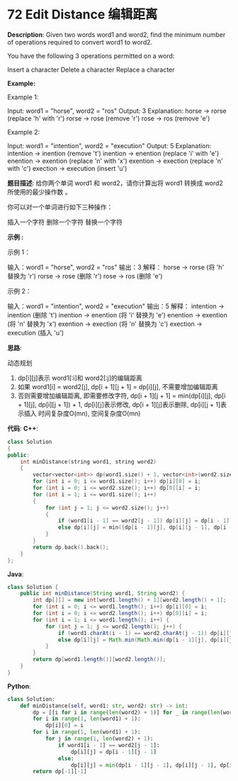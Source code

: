 # 72 Edit Distance 编辑距离

__Description__:
Given two words word1 and word2, find the minimum number of operations required to convert word1 to word2.

You have the following 3 operations permitted on a word:

Insert a character
Delete a character
Replace a character

__Example:__

Example 1:

Input: word1 = "horse", word2 = "ros"
Output: 3
Explanation:
horse -> rorse (replace 'h' with 'r')
rorse -> rose (remove 'r')
rose -> ros (remove 'e')

Example 2:

Input: word1 = "intention", word2 = "execution"
Output: 5
Explanation:
intention -> inention (remove 't')
inention -> enention (replace 'i' with 'e')
enention -> exention (replace 'n' with 'x')
exention -> exection (replace 'n' with 'c')
exection -> execution (insert 'u')

__题目描述__:
给你两个单词 word1 和 word2，请你计算出将 word1 转换成 word2 所使用的最少操作数 。

你可以对一个单词进行如下三种操作：

插入一个字符
删除一个字符
替换一个字符

__示例 :__

示例 1：

输入：word1 = "horse", word2 = "ros"
输出：3
解释：
horse -> rorse (将 'h' 替换为 'r')
rorse -> rose (删除 'r')
rose -> ros (删除 'e')

示例 2：

输入：word1 = "intention", word2 = "execution"
输出：5
解释：
intention -> inention (删除 't')
inention -> enention (将 'i' 替换为 'e')
enention -> exention (将 'n' 替换为 'x')
exention -> exection (将 'n' 替换为 'c')
exection -> execution (插入 'u')

__思路__:

动态规划

1. dp[i][j]表示 word1[:i]和 word2[:j]的编辑距离
2. 如果 word1[i] = word2[j], dp[i + 1][j + 1] = dp[i][j], 不需要增加编辑距离
3. 否则需要增加编辑距离, 即需要修改字符, dp[i + 1][j + 1] = min(dp[i][j], dp[i + 1][j], dp[i][j + 1]) + 1, dp[i][j]表示修改, dp[i + 1][j]表示删除, dp[i][j + 1]表示插入
时间复杂度O(mn), 空间复杂度O(mn)

__代码__:
__C++__:

```C++
class Solution 
{
public:
    int minDistance(string word1, string word2) 
    {
        vector<vector<int>> dp(word1.size() + 1, vector<int>(word2.size() + 1));
        for (int i = 0; i <= word1.size(); i++) dp[i][0] = i;
        for (int i = 0; i <= word2.size(); i++) dp[0][i] = i;
        for (int i = 1; i <= word1.size(); i++) 
        {
            for (int j = 1; j <= word2.size(); j++) 
            {
                if (word1[i - 1] == word2[j - 1]) dp[i][j] = dp[i - 1][j - 1];
                else dp[i][j] = min({dp[i - 1][j], dp[i][j - 1], dp[i - 1][j - 1]}) + 1;
            }
        }
        return dp.back().back();
    }
};
```

__Java__:

```Java
class Solution {
    public int minDistance(String word1, String word2) {
        int dp[][] = new int[word1.length() + 1][word2.length() + 1];
        for (int i = 0; i <= word1.length(); i++) dp[i][0] = i;
        for (int i = 0; i <= word2.length(); i++) dp[0][i] = i;
        for (int i = 1; i <= word1.length(); i++) {
            for (int j = 1; j <= word2.length(); j++) {
                if (word1.charAt(i - 1) == word2.charAt(j - 1)) dp[i][j] = dp[i - 1][j - 1];
                else dp[i][j] = Math.min(Math.min(dp[i - 1][j], dp[i][j - 1]), dp[i - 1][j - 1]) + 1;
            }
        }
        return dp[word1.length()][word2.length()];
    }
}
```

__Python__:

```Python
class Solution:
    def minDistance(self, word1: str, word2: str) -> int:
        dp = [[i for i in range(len(word2) + 1)] for _ in range(len(word1) + 1)]
        for i in range(1, len(word1) + 1):
            dp[i][0] = i
        for i in range(1, len(word1) + 1):
            for j in range(1, len(word2) + 1):
                if word1[i - 1] == word2[j - 1]:
                    dp[i][j] = dp[i - 1][j - 1]
                else:
                    dp[i][j] = min(dp[i - 1][j - 1], dp[i][j - 1], dp[i - 1][j]) + 1
        return dp[-1][-1]
```
